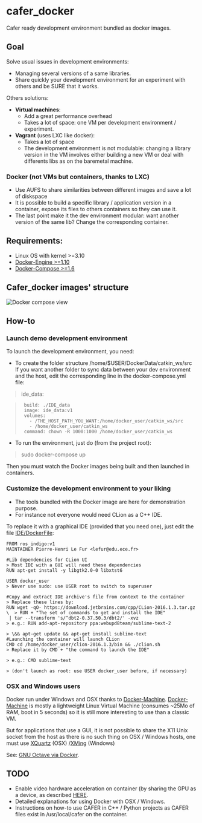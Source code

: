 # cafer_docker
Cafer ready development environment bundled as docker images.

## Goal

Solve usual issues in development environments:
- Managing several versions of a same libraries.
- Share quickly your development environment for an experiment with others and be SURE that it works.

Others solutions:
- **Virtual machines**:
    - Add a great performance overhead
    - Takes a lot of space: one VM per development environment / experiment.
- **Vagrant** (uses LXC like docker):
  - Takes a lot of space
  - The development environment is not modulable: changing a library version in the VM involves either building a new VM or deal with differents libs as on the baremetal machine.

### **Docker** (not VMs but containers, thanks to LXC)
- Use AUFS to share similarities between different images and save a lot of diskspace
- It is possible to build a specific library / application version in a container, expose its files to others containers so they can use it.
- The last point make it the dev environment modular: want another version of the same lib? Change the corresponding container.

## Requirements:

- Linux OS with kernel >=3.10
- [Docker-Engine >=1.10](https://docs.docker.com/engine/installation/)
- [Docker-Compose >=1.6](https://docs.docker.com/compose/install/)

## Cafer_docker images' structure

![Docker compose view](http://gdurl.com/xuz4)

## How-to
### Launch demo development environment

To launch the development environment, you need:
- To create the folder structure /home/$USER/DockerData/catkin_ws/src 
  If you want another folder to sync data between your dev environment and the host, edit the corresponding line in the docker-compose.yml file:

> ide_data:

>      build: ./IDE_data
>      image: ide_data:v1
>      volumes:
>        - /THE_HOST_PATH_YOU_WANT:/home/docker_user/catkin_ws/src
>        - /home/docker_user/catkin_ws
>      command: chown -R 1000:1000 /home/docker_user/catkin_ws

- To run the environment, just do (from the project root):

> sudo docker-compose up

Then you must watch the Docker images being built and then launched in containers.

### Customize the development environment to your liking

- The tools bundled with the Docker image are here for demonstration purpose.
- For instance not everyone would need CLion as a C++ IDE.

To replace it with a graphical IDE (provided that you need one), just edit the file [IDE/DockerFile](https://github.com/robotsthatdream/cafer_docker/blob/master/IDE/Dockerfile):

```
FROM ros_indigo:v1
MAINTAINER Pierre-Henri Le Fur <lefur@edu.ece.fr>

#Lib dependencies for CLion UI                                            > Most IDE with a GUI will need these dependencies
RUN apt-get install -y libgtk2.0-0 libxtst6 

USER docker_user                                                          > Never use sudo: use USER root to switch to superuser

#Copy and extract IDE archive's file from context to the container        > Replace these lines by:
RUN wget -qO- https://download.jetbrains.com/cpp/CLion-2016.1.3.tar.gz \  > RUN + "The set of commands to get and install the IDE"
 | tar --transform 's/^dbt2-0.37.50.3/dbt2/' -xvz                         > e.g.: RUN add-apt-repository ppa:webupd8team/sublime-text-2 
                                                                          > \&& apt-get update && apt-get install sublime-text
#Launching the container will launch CLion
CMD cd /home/docker_user/clion-2016.1.3/bin && ./clion.sh                 > Replace it by CMD + "the command to launch the IDE"
                                                                          > e.g.: CMD sublime-text 
                                                                          > (don't launch as root: use USER docker_user before, if necessary)
```
### OSX and Windows users

Docker run under Windows and OSX thanks to [Docker-Machine](https://docs.docker.com/machine/overview/).
[Docker-Machine](https://docs.docker.com/machine/overview/) is mostly a lightweight Linux Virtual Machine (consumes ~25Mo of RAM, boot in 5 seconds) so it is still more interesting to use than a classic VM. 

But for applications that use a GUI, it is not possible to share the X11 Unix socket from the host as there is no such thing on OSX / Windows hosts,
 one must use [XQuartz](https://xquartz.macosforge.org/trac) (OSX) /[XMing](http://www.straightrunning.com/XmingNotes/) (Windows)
 
See: [GNU Octave via Docker](http://blog.ctaggart.com/2016/03/gnu-octave-via-docker-x11.html).

## TODO

- Enable video hardware acceleration on container (by sharing the GPU as a device, as described [HERE](http://wiki.ros.org/docker/Tutorials/Hardware%20Acceleration).
- Detailed explanations for using Docker with OSX / Windows.
- Instructions on how-to use CAFER in C++ / Python projects as CAFER files exist in /usr/local/cafer on the container.


